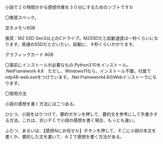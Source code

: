 小説で２０時間かかる感想作業を３０分にするためのソフトですｂ


〇推奨スペック。

空きメモリ8GB

推奨：M2 SSD Gen3以上のCドライブ。M2SSDだと起動速度は一秒くらいになります。普通のSSDだとだいたい、起動に、４秒くらいかかります。

グラフィックカード 8GB

〇事前にインストールが必要なもの
Python3.10をインストール。
.NetFramework 4.8　ただし、Windows11なら、インストール不要。付属でndp48-web.exeをつけています。.Net Framework4.8のWebインストーラになります。

〇使用方法

小説の感想を書く方法には二つある。

ひとつ、小説をはりつけて、要約ボタンを押して、要約文を参考にして手書きする方法。これは、古いＰＣで小説の感想を書く場合、もっとも速い。

ふたつ、あるいは、【感想AIにお任せｂ】ボタンを押して、そこに小説の本文を書くか、要約した文を書いて、ＡＩで感想を書く方法がある。
